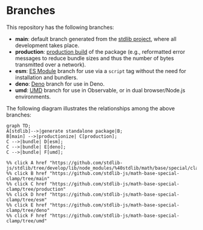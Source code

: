 <!--

@license Apache-2.0

Copyright (c) 2022 The Stdlib Authors.

Licensed under the Apache License, Version 2.0 (the "License");
you may not use this file except in compliance with the License.
You may obtain a copy of the License at

    http://www.apache.org/licenses/LICENSE-2.0

Unless required by applicable law or agreed to in writing, software
distributed under the License is distributed on an "AS IS" BASIS,
WITHOUT WARRANTIES OR CONDITIONS OF ANY KIND, either express or implied.
See the License for the specific language governing permissions and
limitations under the License.

-->

# Branches

This repository has the following branches:

-   **main**: default branch generated from the [stdlib project][stdlib-url], where all development takes place.
-   **production**: [production build][production-url] of the package (e.g., reformatted error messages to reduce bundle sizes and thus the number of bytes transmitted over a network).
-   **esm**: [ES Module][esm-url] branch for use via a `script` tag without the need for installation and bundlers.
-   **deno**: [Deno][deno-url] branch for use in Deno.
-   **umd**: [UMD][umd-url] branch for use in Observable, or in dual browser/Node.js environments.

The following diagram illustrates the relationships among the above branches:

```mermaid
graph TD;
A[stdlib]-->|generate standalone package|B;
B[main] -->|productionize| C[production];
C -->|bundle| D[esm];
C -->|bundle| E[deno];
C -->|bundle| F[umd];

%% click A href "https://github.com/stdlib-js/stdlib/tree/develop/lib/node_modules/%40stdlib/math/base/special/clamp"
%% click B href "https://github.com/stdlib-js/math-base-special-clamp/tree/main"
%% click C href "https://github.com/stdlib-js/math-base-special-clamp/tree/production"
%% click D href "https://github.com/stdlib-js/math-base-special-clamp/tree/esm"
%% click E href "https://github.com/stdlib-js/math-base-special-clamp/tree/deno"
%% click F href "https://github.com/stdlib-js/math-base-special-clamp/tree/umd"
```

[stdlib-url]: https://github.com/stdlib-js/stdlib/tree/develop/lib/node_modules/%40stdlib/math/base/special/clamp
[production-url]: https://github.com/stdlib-js/math-base-special-clamp/tree/production
[deno-url]: https://github.com/stdlib-js/math-base-special-clamp/tree/deno
[umd-url]: https://github.com/stdlib-js/math-base-special-clamp/tree/umd
[esm-url]: https://github.com/stdlib-js/math-base-special-clamp/tree/esm